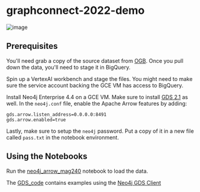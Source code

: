 # graphconnect-2022-demo

![image](https://user-images.githubusercontent.com/9891346/172210966-e9e44a9f-e6e4-49b2-915c-b43d52569cec.png)

## Prerequisites

You'll need grab a copy of the source dataset from [OGB](https://ogb.stanford.edu/kddcup2021/mag240m/). Once you pull down the data, you'll need to stage it in BigQuery.

Spin up a VertexAI workbench and stage the files. You might need to make sure the service account backing the GCE VM has access to BigQuery.

Install Neo4j Enterprise 4.4 on a GCE VM. Make sure to install [GDS 2.1]([https://github.com/neo4j/graph](https://github.com/neo4j/graph-data-science/releases)) as well. In the `neo4j.conf` file, enable the Apache Arrow features by adding:

```
gds.arrow.listen_address=0.0.0.0:8491
gds.arrow.enabled=true
```
Lastly, make sure to setup the `neo4j` password. Put a copy of it in a new file called `pass.txt` in the notebook environment.

## Using the Notebooks

Run the [neo4j_arrow_mag240](./neo4j_arrow_mag240.ipynb) notebook to load the data.

The [GDS_code](./GDS_code.ipynb) contains examples using the [Neo4j GDS Client](https://github.com/neo4j/graph-data-science-client)
